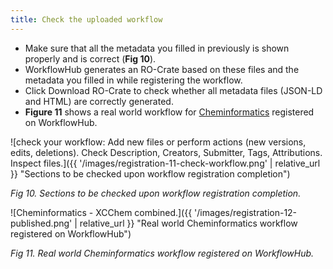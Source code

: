 ```yaml
---
title: Check the uploaded workflow
---
```



* Make sure that all the metadata you filled in previously is shown properly and is correct (**Fig 10**). 
* WorkflowHub generates an RO-Crate based on these files and the metadata you filled in while registering the workflow. 
* Click Download RO-Crate to check whether all metadata files (JSON-LD and HTML) are correctly generated.
* **Figure 11** shows a real world workflow for [Cheminformatics](https://workflowhub.eu/workflows/18) registered on WorkflowHub.


![check your workflow: Add new files or perform actions (new versions, edits, deletions). Check Description, Creators, Submitter, Tags, Attributions. Inspect files.]({{ '/images/registration-11-check-workflow.png' | relative_url }} "Sections to be checked upon workflow registration completion")

_Fig 10. Sections to be checked upon workflow registration completion._



![Cheminformatics - XCChem combined.]({{ '/images/registration-12-published.png' | relative_url }} "Real world Cheminformatics workflow registered on WorkflowHub")

_Fig 11. Real world Cheminformatics workflow registered on WorkflowHub._

